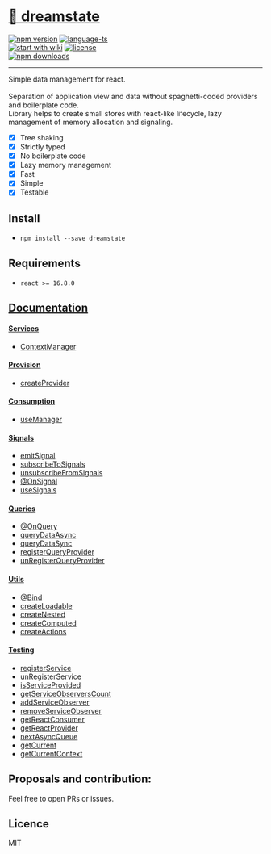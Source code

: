 # <a href='https://www.npmjs.com/package/dreamstate'> 🎸 dreamstate </a>

[![npm version](https://img.shields.io/npm/v/dreamstate.svg?style=flat-square)](https://www.npmjs.com/package/dreamstate)
[![language-ts](https://img.shields.io/badge/language-typescript-blue.svg?style=flat)](https://github.com/Neloreck/dreamstate/search?l=typescript)
<br/>
[![start with wiki](https://img.shields.io/badge/docs-wiki-blue.svg?style=flat)](https://github.com/Neloreck/dreamstate/wiki)
[![license](https://img.shields.io/badge/license-MIT-blue.svg?style=flat)](https://github.com/Neloreck/dreamstate/blob/master/LICENSE)
<br/>
[![npm downloads](https://img.shields.io/npm/dt/dreamstate.svg?style=flat-square)](https://www.npmjs.com/package/dreamstate)

<hr/>

Simple data management for react. <br/>
<br/>
Separation of application view and data without spaghetti-coded providers and boilerplate code. <br/>
Library helps to create small stores with react-like lifecycle, lazy management of memory allocation and signaling. <br/>

 - [x] Tree shaking
 - [x] Strictly typed
 - [x] No boilerplate code
 - [x] Lazy memory management
 - [x] Fast 
 - [x] Simple 
 - [x] Testable

## Install
- `npm install --save dreamstate`

## Requirements
- `react >= 16.8.0`

## [Documentation](https://github.com/Neloreck/dreamstate/wiki/Home)

#### [Services](https://github.com/Neloreck/dreamstate/wiki/services)
- [ContextManager](https://github.com/Neloreck/dreamstate/wiki/ContextManager)

#### [Provision](https://github.com/Neloreck/dreamstate/wiki/provision)
- [createProvider](https://github.com/Neloreck/dreamstate/wiki/createProvider)

#### [Consumption](https://github.com/Neloreck/dreamstate/wiki/consumption)
- [useManager](https://github.com/Neloreck/dreamstate/wiki/useManager)

#### [Signals](https://github.com/Neloreck/dreamstate/wiki/signals)
- [emitSignal](https://github.com/Neloreck/dreamstate/wiki/emitSignal)
- [subscribeToSignals](https://github.com/Neloreck/dreamstate/wiki/subscribeToSignals)
- [unsubscribeFromSignals](https://github.com/Neloreck/dreamstate/wiki/unsubscribeFromSignals)
- [@OnSignal](https://github.com/Neloreck/dreamstate/wiki/@OnSignal)
- [useSignals](https://github.com/Neloreck/dreamstate/wiki/useSignals)

#### [Queries](https://github.com/Neloreck/dreamstate/wiki/queries)
- [@OnQuery](https://github.com/Neloreck/dreamstate/wiki/@OnQuery)
- [queryDataAsync](https://github.com/Neloreck/dreamstate/wiki/queryDataAsync)
- [queryDataSync](https://github.com/Neloreck/dreamstate/wiki/queryDataSync)
- [registerQueryProvider](https://github.com/Neloreck/dreamstate/wiki/registerQueryProvider)
- [unRegisterQueryProvider](https://github.com/Neloreck/dreamstate/wiki/unRegisterQueryProvider)

#### [Utils](https://github.com/Neloreck/dreamstate/wiki/utils)
- [@Bind](https://github.com/Neloreck/dreamstate/wiki/@Bind)
- [createLoadable](https://github.com/Neloreck/dreamstate/wiki/createLoadable)
- [createNested](https://github.com/Neloreck/dreamstate/wiki/createMutable)
- [createComputed](https://github.com/Neloreck/dreamstate/wiki/createComputed)
- [createActions](https://github.com/Neloreck/dreamstate/wiki/createActions)

#### [Testing](https://github.com/Neloreck/dreamstate/wiki/testing)
- [registerService](https://github.com/Neloreck/dreamstate/wiki/registerService)
- [unRegisterService](https://github.com/Neloreck/dreamstate/wiki/unRegisterService)
- [isServiceProvided](https://github.com/Neloreck/dreamstate/wiki/isServiceProvided)
- [getServiceObserversCount](https://github.com/Neloreck/dreamstate/wiki/getServiceObserversCount)
- [addServiceObserver](https://github.com/Neloreck/dreamstate/wiki/addServiceObserver)
- [removeServiceObserver](https://github.com/Neloreck/dreamstate/wiki/removeServiceObserver)
- [getReactConsumer](https://github.com/Neloreck/dreamstate/wiki/getReactConsumer)
- [getReactProvider](https://github.com/Neloreck/dreamstate/wiki/getReactProvider)
- [nextAsyncQueue](https://github.com/Neloreck/dreamstate/wiki/nextAsyncQueue)
- [getCurrent](https://github.com/Neloreck/dreamstate/wiki/getCurrent)
- [getCurrentContext](https://github.com/Neloreck/dreamstate/wiki/getCurrentContext)

## Proposals and contribution:
Feel free to open PRs or issues. <br/>

## Licence
MIT

